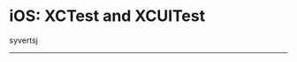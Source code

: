 # iOS: XCTest and XCUITest 

syvertsj

 --------------------------------------------------------------------------------
